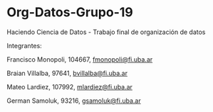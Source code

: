 # Org-Datos-Grupo-19
Haciendo Ciencia de Datos - Trabajo final de organización de datos

Integrantes:

Francisco Monopoli, 104667, fmonopoli@fi.uba.ar 

Braian Villalba, 97641, bvillalba@fi.uba.ar

Mateo Lardiez, 107992, mlardiez@fi.uba.ar

German Samoluk, 93216, gsamoluk@fi.uba.ar


